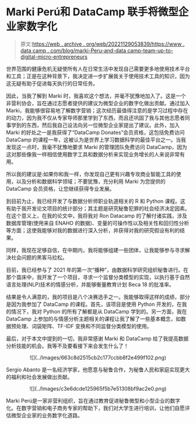 # Marki Perú和 DataCamp 联手将微型企业家数字化

> 原文:[https://web . archive . org/web/20221129053839/https://www . data camp . com/blog/marki-Peru-and-data camp-team-up-to-digital-micro-entrepreneurs](https://web.archive.org/web/20221129053839/https://www.datacamp.com/blog/marki-peru-and-datacamp-team-up-to-digitize-micro-entrepreneurs)

世界范围的健康危机无疑使所有人在日常生活中发现自己需要更多地使用技术平台和工具；正是在这种背景下，我决定进一步扩展我关于使用技术工具的知识，因为这无疑有助于促进每天执行的日常任务。

因此，当我了解到 Marki 时，我喜欢这个想法，并毫不犹豫地加入了。这是一个非营利协会，旨在通过志愿者提供的建议为微型企业的数字化做出贡献。通过加入 Marki，我能够很容易地了解数字营销；这次经历最值得注意的是学习过程中存在的动力，因为我不仅从专家导师那里学到了东西，而且还巩固了我与其他志愿者同事学到的东西，然后我自己设法向另一位微型企业家提出了建议。此外，加入 Marki 的好处之一是我获得了“DataCamp Donates”会员资格，这包括免费访问 DataCamp 的课程一年，这被认为是世界上学习数据科学的最佳平台之一。当我发现这一点时，我毫不犹豫地要求 Marki 的管理团队免费访问 DataCamp，因为这对那些像我一样相信使用数字工具和数据分析来实现业务增长的人来说非常有用。

所以我的建议是:如果你和我一样，你发现自己更有兴趣专攻商业智能工具的使用，以及分析和数据科学领域；不要犹豫，充分利用 Marki 为您提供的 DataCamp 会员资格，让您继续获得专业发展。

到目前为止，我已经开发了与数据分析师职业轨道相关的 R 和 Python 课程。这有助于我开发论文项目的统计部分；其主题是研究秘鲁犯罪的社会经济决定因素。在这个意义上，在我的论文中，我将我对 Ron Datacamp 的了解付诸实践，涉及数据库管理(使用来自 ENAHO 的数据)、变量的可操作性以及相关性和回归性分析等方面；这使我能够对我的数据进行深入分析，并获得对我的研究假设有利的结果。

同样，我现在足够自信，在中期内，我将能够组建一些团体，让我能够参与寻求解决社会问题的黑客马拉松。

目前，我已经参与了 2021 年的第一次“播种”，由数据科学研究组织秘鲁进行。在那个苗床中，我开发了一个项目，寻求一个监督分类模型的实现，以执行基于自然语言处理(NLP)技术的情感分析，并能够衡量教育计划 Beca 18 的批准率。

结果是令人满意的，我的项目是八个决赛选手之一。我能够取得这样的成绩，部分是因为我参加了 DataCamp 的课程。首先，该项目是使用 Python 开发的，在我的情况下，我对 Python 的所有了解都是从 DataCamp 学到的。另一方面，我在 DataCamp 上参加的与情感分析主题相关的课程让我了解了一些基本概念，如数据预处理、词袋矩阵、TF-IDF 变换和不同监督分类模型的使用。

最后，对于本文中提到的一切，我非常感谢 Marki 和 DataCamp 给了我提高数据分析技能的机会。我等不及要看接下来会发生什么了！

<center>![](../Images/663c8d2515cb2c177ccbb8f2e499f102.png)</center>

Sergio Abanto 是一名经济学家，他愿意与秘鲁合作，为秘鲁人民和家庭实现更大的福利和社会发展做出贡献。

<center>![](../Images/c3e6dcde125965f5b7e51308bf9ac2e0.png)</center>

Marki Perú是一家非营利组织，旨在通过教育促进秘鲁微型和小型企业的数字化。在数字营销和电子商务专家的帮助下，我们对大学生进行培训，让他们自愿评估微型企业家的业务数字化道路。